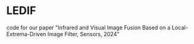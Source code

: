 # LEDIF
code for our paper "Infrared and Visual Image Fusion Based on a Local-Extrema-Driven Image Filter, Sensors, 2024"
